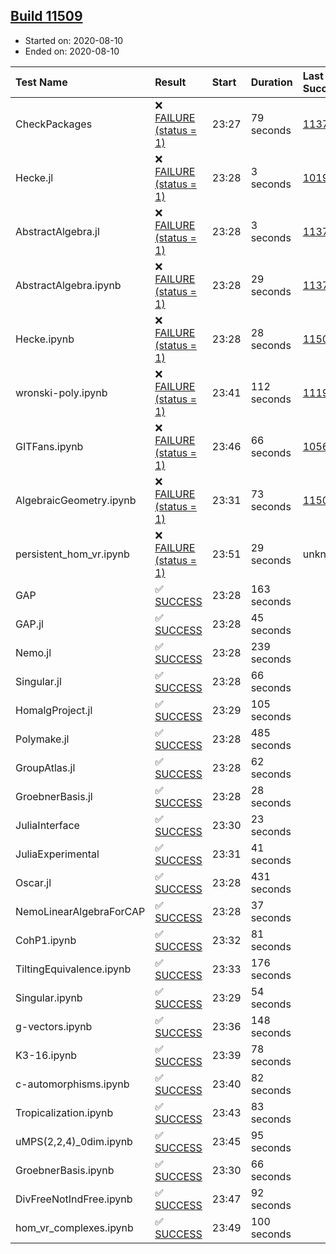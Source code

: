 ## [Build 11509](https://oscarci.mathematik.uni-kl.de/job/oscar/11509/)

* Started on: 2020-08-10
* Ended on: 2020-08-10

| Test Name    | Result | Start | Duration | Last Success | First Failure |
|:-------------|:-------|:------|:---------|:-------------|:--------------|
| CheckPackages | ❌ [FAILURE (status = 1)](https://oscarci.mathematik.uni-kl.de/job/oscar/11509/artifact/logs/build-11509/CheckPackages.log) | 23:27 | 79 seconds | [11376](https://oscarci.mathematik.uni-kl.de/job/oscar/11376/) | [11377](https://oscarci.mathematik.uni-kl.de/job/oscar/11377/) |
| Hecke.jl | ❌ [FAILURE (status = 1)](https://oscarci.mathematik.uni-kl.de/job/oscar/11509/artifact/logs/build-11509/Hecke.jl.log) | 23:28 | 3 seconds | [10197](https://oscarci.mathematik.uni-kl.de/job/oscar/10197/) | [10198](https://oscarci.mathematik.uni-kl.de/job/oscar/10198/) |
| AbstractAlgebra.jl | ❌ [FAILURE (status = 1)](https://oscarci.mathematik.uni-kl.de/job/oscar/11509/artifact/logs/build-11509/AbstractAlgebra.jl.log) | 23:28 | 3 seconds | [11376](https://oscarci.mathematik.uni-kl.de/job/oscar/11376/) | [11377](https://oscarci.mathematik.uni-kl.de/job/oscar/11377/) |
| AbstractAlgebra.ipynb | ❌ [FAILURE (status = 1)](https://oscarci.mathematik.uni-kl.de/job/oscar/11509/artifact/logs/build-11509/AbstractAlgebra.ipynb.log) | 23:28 | 29 seconds | [11376](https://oscarci.mathematik.uni-kl.de/job/oscar/11376/) | [11377](https://oscarci.mathematik.uni-kl.de/job/oscar/11377/) |
| Hecke.ipynb | ❌ [FAILURE (status = 1)](https://oscarci.mathematik.uni-kl.de/job/oscar/11509/artifact/logs/build-11509/Hecke.ipynb.log) | 23:28 | 28 seconds | [11500](https://oscarci.mathematik.uni-kl.de/job/oscar/11500/) | [11501](https://oscarci.mathematik.uni-kl.de/job/oscar/11501/) |
| wronski-poly.ipynb | ❌ [FAILURE (status = 1)](https://oscarci.mathematik.uni-kl.de/job/oscar/11509/artifact/logs/build-11509/wronski-poly.ipynb.log) | 23:41 | 112 seconds | [11192](https://oscarci.mathematik.uni-kl.de/job/oscar/11192/) | [11193](https://oscarci.mathematik.uni-kl.de/job/oscar/11193/) |
| GITFans.ipynb | ❌ [FAILURE (status = 1)](https://oscarci.mathematik.uni-kl.de/job/oscar/11509/artifact/logs/build-11509/GITFans.ipynb.log) | 23:46 | 66 seconds | [10566](https://oscarci.mathematik.uni-kl.de/job/oscar/10566/) | [10567](https://oscarci.mathematik.uni-kl.de/job/oscar/10567/) |
| AlgebraicGeometry.ipynb | ❌ [FAILURE (status = 1)](https://oscarci.mathematik.uni-kl.de/job/oscar/11509/artifact/logs/build-11509/AlgebraicGeometry.ipynb.log) | 23:31 | 73 seconds | [11500](https://oscarci.mathematik.uni-kl.de/job/oscar/11500/) | [11501](https://oscarci.mathematik.uni-kl.de/job/oscar/11501/) |
| persistent_hom_vr.ipynb | ❌ [FAILURE (status = 1)](https://oscarci.mathematik.uni-kl.de/job/oscar/11509/artifact/logs/build-11509/persistent_hom_vr.ipynb.log) | 23:51 | 29 seconds | unknown | unknown |
| GAP | ✅ [SUCCESS](https://oscarci.mathematik.uni-kl.de/job/oscar/11509/artifact/logs/build-11509/GAP.log) | 23:28 | 163 seconds |  |  |
| GAP.jl | ✅ [SUCCESS](https://oscarci.mathematik.uni-kl.de/job/oscar/11509/artifact/logs/build-11509/GAP.jl.log) | 23:28 | 45 seconds |  |  |
| Nemo.jl | ✅ [SUCCESS](https://oscarci.mathematik.uni-kl.de/job/oscar/11509/artifact/logs/build-11509/Nemo.jl.log) | 23:28 | 239 seconds |  |  |
| Singular.jl | ✅ [SUCCESS](https://oscarci.mathematik.uni-kl.de/job/oscar/11509/artifact/logs/build-11509/Singular.jl.log) | 23:28 | 66 seconds |  |  |
| HomalgProject.jl | ✅ [SUCCESS](https://oscarci.mathematik.uni-kl.de/job/oscar/11509/artifact/logs/build-11509/HomalgProject.jl.log) | 23:29 | 105 seconds |  |  |
| Polymake.jl | ✅ [SUCCESS](https://oscarci.mathematik.uni-kl.de/job/oscar/11509/artifact/logs/build-11509/Polymake.jl.log) | 23:28 | 485 seconds |  |  |
| GroupAtlas.jl | ✅ [SUCCESS](https://oscarci.mathematik.uni-kl.de/job/oscar/11509/artifact/logs/build-11509/GroupAtlas.jl.log) | 23:28 | 62 seconds |  |  |
| GroebnerBasis.jl | ✅ [SUCCESS](https://oscarci.mathematik.uni-kl.de/job/oscar/11509/artifact/logs/build-11509/GroebnerBasis.jl.log) | 23:28 | 28 seconds |  |  |
| JuliaInterface | ✅ [SUCCESS](https://oscarci.mathematik.uni-kl.de/job/oscar/11509/artifact/logs/build-11509/JuliaInterface.log) | 23:30 | 23 seconds |  |  |
| JuliaExperimental | ✅ [SUCCESS](https://oscarci.mathematik.uni-kl.de/job/oscar/11509/artifact/logs/build-11509/JuliaExperimental.log) | 23:31 | 41 seconds |  |  |
| Oscar.jl | ✅ [SUCCESS](https://oscarci.mathematik.uni-kl.de/job/oscar/11509/artifact/logs/build-11509/Oscar.jl.log) | 23:28 | 431 seconds |  |  |
| NemoLinearAlgebraForCAP | ✅ [SUCCESS](https://oscarci.mathematik.uni-kl.de/job/oscar/11509/artifact/logs/build-11509/NemoLinearAlgebraForCAP.log) | 23:28 | 37 seconds |  |  |
| CohP1.ipynb | ✅ [SUCCESS](https://oscarci.mathematik.uni-kl.de/job/oscar/11509/artifact/logs/build-11509/CohP1.ipynb.log) | 23:32 | 81 seconds |  |  |
| TiltingEquivalence.ipynb | ✅ [SUCCESS](https://oscarci.mathematik.uni-kl.de/job/oscar/11509/artifact/logs/build-11509/TiltingEquivalence.ipynb.log) | 23:33 | 176 seconds |  |  |
| Singular.ipynb | ✅ [SUCCESS](https://oscarci.mathematik.uni-kl.de/job/oscar/11509/artifact/logs/build-11509/Singular.ipynb.log) | 23:29 | 54 seconds |  |  |
| g-vectors.ipynb | ✅ [SUCCESS](https://oscarci.mathematik.uni-kl.de/job/oscar/11509/artifact/logs/build-11509/g-vectors.ipynb.log) | 23:36 | 148 seconds |  |  |
| K3-16.ipynb | ✅ [SUCCESS](https://oscarci.mathematik.uni-kl.de/job/oscar/11509/artifact/logs/build-11509/K3-16.ipynb.log) | 23:39 | 78 seconds |  |  |
| c-automorphisms.ipynb | ✅ [SUCCESS](https://oscarci.mathematik.uni-kl.de/job/oscar/11509/artifact/logs/build-11509/c-automorphisms.ipynb.log) | 23:40 | 82 seconds |  |  |
| Tropicalization.ipynb | ✅ [SUCCESS](https://oscarci.mathematik.uni-kl.de/job/oscar/11509/artifact/logs/build-11509/Tropicalization.ipynb.log) | 23:43 | 83 seconds |  |  |
| uMPS(2,2,4)_0dim.ipynb | ✅ [SUCCESS](https://oscarci.mathematik.uni-kl.de/job/oscar/11509/artifact/logs/build-11509/uMPS-2-2-4-_0dim.ipynb.log) | 23:45 | 95 seconds |  |  |
| GroebnerBasis.ipynb | ✅ [SUCCESS](https://oscarci.mathematik.uni-kl.de/job/oscar/11509/artifact/logs/build-11509/GroebnerBasis.ipynb.log) | 23:30 | 66 seconds |  |  |
| DivFreeNotIndFree.ipynb | ✅ [SUCCESS](https://oscarci.mathematik.uni-kl.de/job/oscar/11509/artifact/logs/build-11509/DivFreeNotIndFree.ipynb.log) | 23:47 | 92 seconds |  |  |
| hom_vr_complexes.ipynb | ✅ [SUCCESS](https://oscarci.mathematik.uni-kl.de/job/oscar/11509/artifact/logs/build-11509/hom_vr_complexes.ipynb.log) | 23:49 | 100 seconds |  |  |

